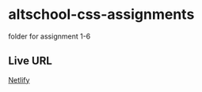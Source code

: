 # altschool-css-assignments
 folder for assignment 1-6 

## Live URL
[Netlify]('https://altsch-css-assignment.netlify.app/assignment6/')